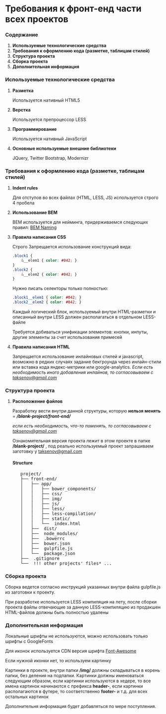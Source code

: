 # Требования к фронт-енд части всех проектов

### Содержание
1. **Используемые технологические средства**
2. **Требования к оформлению кода (разметке, таблицам стилей)**
3. **Структура проекта**
4. **Сборка проекта**
5. **Дополнительная информация**

### Используемые технологические средства

1. **Разметка**

   Используется нативный HTML5

2. **Верстка**

   Используется препроцессор LESS

3. **Программирование**

   Используется нативный JavaScript

4. **Основные используемые внешние библиотеки**

   JQuery, Twitter Bootstrap, Modernizr

### Требования к оформлению кода (разметке, таблицам стилей)

1. **Indent rules**

   Для отступов во всех файлах (HTML, LESS, JS) используется строго 4 пробела 

2. **Использование BEM**

   BEM используется для нейминга, придерживаемся следующих правил: [BEM Naming](http://getbem.com/naming/ "BEM Naming") 

3. **Правила написания CSS**

   Строго Запрещается использование конструкций вида:

   ```css
   .block1 {
       &__elem1 { color: #042; }
   }
   .block2 {
       &__elem2 { color: #042; }
   }
   ```

   Нужно писать селекторы только полностью: 

   ```css
   .block1__elem1 { color: #042; }
   .block2__elem2 { color: #042; }
   ```

   Каждый логический блок, используемый внутри HTML-разметки и описанный внутри LESS должен располагаться в отдельном LESS-файле

   Требуется добиваться унификации элементов: кнопки, инпуты, другие элементы за счет использования примесей

4. **Правила написания HTML**

   Запрещается использование инлайновых стилей и javascript, возможно в редких случаях задание бекгроунда через инлайн-стили или вставка кода яндекс-метрики или google-analytics. *Если есть необходимость иного добавления инлайнов, то согласовываем с taksenov@gmail.com*

### Структура проекта

1. **Расположение файлов**

   Разработку вести внутри данной структуры, которую **нельзя менять** = ***/blank-project/front-end/***
   
   *если есть необходимость, что-то поменять, то согласовываем с taksenov@gmail.com*
   
   Ознакомительная версия проекта лежит в этом проекте в папке **/blank-project/** , под реально используемый проект запрашиваем заготовку у taksenov@gmail.com

   #### Structure
   <pre>
      project/
      ├── front-end/
      │   ├── app/
      │   │   ├── bower_components/
      │   │   ├── css/
      │   │   ├── img/
      │   │   ├── js/
      │   │   ├── less/
      │   │   ├── less-compilation/
      │   │   ├── static/
      │   │   └──  index.html
      │   ├──  dist/
      │   ├──  node_modules/
      │   ├──  .bowerrc
      │   ├──  bower.json
      │   ├──  gulpfile.js
      │   └──  package.json
      ├──  .gitignore
      └──  !!! other projects' files* ...
   </pre>

### Сборка проекта

   Сборка ведется согласно инструкций указанных внутри файла gulpfile.js из заготовки к проекту.

   При разработке используется LESS компиляция на лету, после сборки проекта файлы отвечающие за данную LESS-компиляцию из продакшен HTML-файлов должны быть полностью удалены

### Дополнительная информация

   Локальные шрифты не используются, можно использовать только шрифты с GoogleFonts

   Для иконок используется CDN версия шрифта [Font-Awesome](https://fortawesome.github.io/Font-Awesome/get-started/ "Font-Awesome")

   Если нужной иконки нет, то используем картинку

   Картинки в проекте, внутри папки **/img/** должны складываться в корень папки, без деления на подпапки. Картинки должны именоваться следующим образом, если картинки используются в хедере, то все имена картинок начинаются с префикса **header-**, если картинки располагаются в футере, то соответственно **footer-** и т.д. для всех остальных картинок

   Дополнительня информация будет добавляться по мере поступления.
